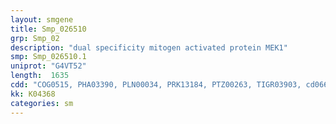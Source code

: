 ```yaml
---
layout: smgene
title: Smp_026510
grp: Smp_02
description: "dual specificity mitogen activated protein MEK1"
smp: Smp_026510.1
uniprot: "G4VT52"
length:  1635
cdd: "COG0515, PHA03390, PLN00034, PRK13184, PTZ00263, TIGR03903, cd06615, cl21453, pfam00069, smart00220"
kk: K04368
categories: sm
---
```

